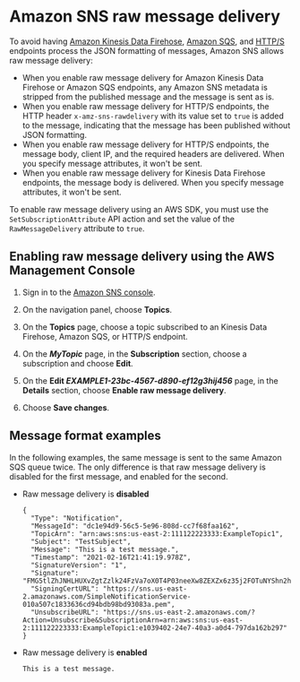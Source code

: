 # Amazon SNS raw message delivery<a name="sns-large-payload-raw-message-delivery"></a>

To avoid having [Amazon Kinesis Data Firehose](sns-firehose-as-subscriber.md), [Amazon SQS](sns-sqs-as-subscriber.md), and [HTTP/S](sns-http-https-endpoint-as-subscriber.md) endpoints process the JSON formatting of messages, Amazon SNS allows raw message delivery:
+ When you enable raw message delivery for Amazon Kinesis Data Firehose or Amazon SQS endpoints, any Amazon SNS metadata is stripped from the published message and the message is sent as is\.
+ When you enable raw message delivery for HTTP/S endpoints, the HTTP header `x-amz-sns-rawdelivery` with its value set to `true` is added to the message, indicating that the message has been published without JSON formatting\.
+ When you enable raw message delivery for HTTP/S endpoints, the message body, client IP, and the required headers are delivered\. When you specify message attributes, it won't be sent\.
+ When you enable raw message delivery for Kinesis Data Firehose endpoints, the message body is delivered\. When you specify message attributes, it won't be sent\.

To enable raw message delivery using an AWS SDK, you must use the `SetSubscriptionAttribute` API action and set the value of the `RawMessageDelivery` attribute to `true`\.

## Enabling raw message delivery using the AWS Management Console<a name="raw-message-console"></a>

1. Sign in to the [Amazon SNS console](https://console.aws.amazon.com/sns/home)\.

1. On the navigation panel, choose **Topics**\.

1. On the **Topics** page, choose a topic subscribed to an Kinesis Data Firehose, Amazon SQS, or HTTP/S endpoint\.

1. On the ***MyTopic*** page, in the **Subscription** section, choose a subscription and choose **Edit**\.

1. On the **Edit *EXAMPLE1\-23bc\-4567\-d890\-ef12g3hij456*** page, in the **Details** section, choose **Enable raw message delivery**\.

1. Choose **Save changes**\.

## Message format examples<a name="raw-message-examples"></a>

In the following examples, the same message is sent to the same Amazon SQS queue twice\. The only difference is that raw message delivery is disabled for the first message, and enabled for the second\. 
+ Raw message delivery is **disabled**

  ```
  {
    "Type": "Notification",
    "MessageId": "dc1e94d9-56c5-5e96-808d-cc7f68faa162",
    "TopicArn": "arn:aws:sns:us-east-2:111122223333:ExampleTopic1",
    "Subject": "TestSubject",
    "Message": "This is a test message.",
    "Timestamp": "2021-02-16T21:41:19.978Z",
    "SignatureVersion": "1",
    "Signature": "FMG5tlZhJNHLHUXvZgtZzlk24FzVa7oX0T4P03neeXw8ZEXZx6z35j2FOTuNYShn2h0bKNC/zLTnMyIxEzmi2X1shOBWsJHkrW2xkR58ABZF+4uWHEE73yDVR4SyYAikP9jstZzDRm+bcVs8+T0yaLiEGLrIIIL4esi1llhIkgErCuy5btPcWXBdio2fpCRD5x9oR6gmE/rd5O7lX1c1uvnv4r1Lkk4pqP2/iUfxFZva1xLSRvgyfm6D9hNklVyPfy+7TalMD0lzmJuOrExtnSIbZew3foxgx8GT+lbZkLd0ZdtdRJlIyPRP44eyq78sU0Eo/LsDr0Iak4ZDpg8dXg==",
    "SigningCertURL": "https://sns.us-east-2.amazonaws.com/SimpleNotificationService-010a507c1833636cd94bdb98bd93083a.pem",
    "UnsubscribeURL": "https://sns.us-east-2.amazonaws.com/?Action=Unsubscribe&SubscriptionArn=arn:aws:sns:us-east-2:111122223333:ExampleTopic1:e1039402-24e7-40a3-a0d4-797da162b297"
  }
  ```
+ Raw message delivery is **enabled**

  ```
  This is a test message.
  ```